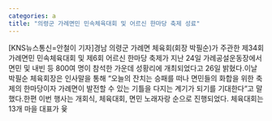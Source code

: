 ```yaml
---
categories: a
title: "의령군 가례면민 민속체육대회 및 어르신 한마당 축제 성료"
---
```

[KNS뉴스통신=안철이 기자]경남 의령군 가례면 체육회(회장 박필순)가 주관한 제34회 가례면민 민속체육대회 및 제6회 어르신 한마당 축제가 지난 24일 가례공설운동장에서 면민 및 내빈 등 800여 명이 참석한 가운데 성황리에 개최되었다고 26일 밝혔다.이날 박필순 체육회장은 인사말을 통해 “오늘의 잔치는 승패를 떠나 면민들의 화합을 위한 축제의 한마당이자 가례면이 발전할 수 있는 기틀을 다지는 계기가 되기를 기대한다“고 말했다.한편 이번 행사는 개회식, 체육대회, 면민 노래자랑 순으로 진행되었다. 체육대회는 13개 마을 대표가 윷